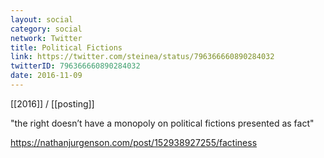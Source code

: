 ```yaml
---
layout: social
category: social
network: Twitter
title: Political Fictions
link: https://twitter.com/steinea/status/796366660890284032
twitterID: 796366660890284032
date: 2016-11-09
---
```


[[2016]] / [[posting]]

"the right doesn’t have a monopoly on political fictions presented as fact"

<https://nathanjurgenson.com/post/152938927255/factiness>
